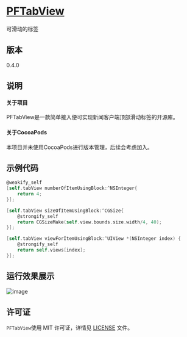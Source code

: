 [PFTabView](https://github.com/PFei-He/PFTabView)
===
可滑动的标签

版本
---
0.4.0

说明
---
#### 关于项目
PFTabView是一款简单接入便可实现新闻客户端顶部滑动标签的开源库。

#### 关于CocoaPods
本项目并未使用CocoaPods进行版本管理，后续会考虑加入。

示例代码
---
```objective-c
@weakify_self
[self.tabView numberOfItemUsingBlock:^NSInteger{
    return 4;
}];
```

```objective-c
[self.tabView sizeOfItemUsingBlock:^CGSize{
    @strongify_self
    return CGSizeMake(self.view.bounds.size.width/4, 40);
}];
```

```objective-c
[self.tabView viewForItemUsingBlock:^UIView *(NSInteger index) {
    @strongify_self
    return self.views[index];
}];
```

运行效果展示
--------------
![image](https://github.com/PFei-He/PFTabView/blob/master/PFTabView.gif)

许可证
---
`PFTabView`使用 MIT 许可证，详情见 [LICENSE](https://raw.githubusercontent.com/PFei-He/PFTabView/master/LICENSE) 文件。
